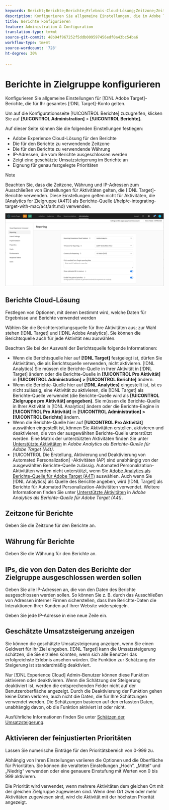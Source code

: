 ```yaml
---
keywords: Bericht;Berichte;Berichte;Erlebnis-Cloud-Lösung;Zeitzone;Zeitzone;Währung;IPs ausschließen;geschätzte Umsatzsteigerung;Umsatz;Umsatzsteigerung;Feinabstimmung der Prioritäten;Feinkörnig
description: Konfigurieren Sie allgemeine Einstellungen, die im Adobe Target Berichte verwendet werden und für Ihr gesamtes Zielgruppen-Konto gelten. Sie können die Adobe Experience Cloud-Lösung so konfigurieren, dass sie für Berichte (Zielgruppe oder Analytics), die Zeitzone und das Währungsformat für Berichte, IP-Adressen zum Ausschluss vom Berichte und ob die geschätzte Umsatzsteigerung und Feinabstimmung der Prioritäten in Berichte angezeigt werden.
title: Berichte konfigurieren
feature: Administration & Configuration
translation-type: tm+mt
source-git-commit: 48b94f967252f5ddb009597456edf0a43bc54ba6
workflow-type: tm+mt
source-wordcount: '728'
ht-degree: 30%

---
```



# Berichte in Zielgruppe konfigurieren

Konfigurieren Sie allgemeine Einstellungen für [!DNL Adobe Target]-Berichte, die für Ihr gesamtes [!DNL Target]-Konto gelten.

Um auf die Konfigurationsseite [!UICONTROL Berichte] zuzugreifen, klicken Sie auf **[!UICONTROL Administration]** > **[!UICONTROL Berichte].**

Auf dieser Seite können Sie die folgenden Einstellungen festlegen:

* Adobe Experience Cloud-Lösung für den Berichte
* Die für den Berichte zu verwendende Zeitzone
* Die für den Berichte zu verwendende Währung
* IP-Adressen, die vom Berichte ausgeschlossen werden
* Zeigt eine geschätzte Umsatzsteigerung im Berichte an
* Eignung für genau festgelegte Prioritäten

>[!NOTE]
>
>Beachten Sie, dass die Zeitzone, Währung und IP-Adressen zum Ausschließen von Einstellungen für Aktivitäten gelten, die [!DNL Target]-Berichte verwenden. Diese Einstellungen gelten nicht für Aktivitäten, die [Analytics for Zielgruppe (A4T)] als Berichte-Quelle (/help/c-integrating-target-with-mac/a4t/a4t.md) verwenden.

![Berichte](/help/administrating-target/assets/reporting.png)

## Berichte Cloud-Lösung

Festlegen von Optionen, mit denen bestimmt wird, welche Daten für Ergebnisse und Berichte verwendet werden

Wählen Sie die Berichterstellungsquelle für Ihre Aktivitäten aus; zur Wahl stehen [!DNL Target] und [!DNL Adobe Analytics]. Sie können die Berichtsquelle auch für jede Aktivität neu auswählen.

Beachten Sie bei der Auswahl der Berichtsquelle folgende Informationen:

* Wenn die Berichtsquelle hier auf **[!DNL Target]** festgelegt ist, dürfen Sie Aktivitäten, die als Berichtsquelle verwenden, nicht aktivieren. [!DNL Analytics] Sie müssen die Berichte-Quelle in Ihrer Aktivität in [!DNL Target] ändern oder die Berichte-Quelle in **[!UICONTROL Pro Aktivität]** in **[!UICONTROL Administration] > [!UICONTROL Berichte]** ändern.
* Wenn die Berichte-Quelle hier auf **[!DNL Analytics]** eingestellt ist, ist es nicht zulässig, eine Aktivität zu aktivieren, die [!DNL Target] als Berichte-Quelle verwendet (die Berichte-Quelle wird als **[!UICONTROL Zielgruppe pro Aktivität] angegeben)**. Sie müssen die Berichte-Quelle in Ihrer Aktivität in [!DNL Analytics] ändern oder die Berichte-Engine in **[!UICONTROL Pro Aktivität]** in **[!UICONTROL Administration] > [!UICONTROL Berichte]** ändern.
* Wenn die Berichte-Quelle hier auf **[!UICONTROL Pro Aktivität]** auswählen eingestellt ist, können Sie Aktivitäten erstellen, aktivieren und deaktivieren, die von der ausgewählten Berichte-Quelle unterstützt werden. Eine Matrix der unterstützten Aktivitäten finden Sie unter [Unterstützte Aktivitäten](/help/c-integrating-target-with-mac/a4t/a4t.md#section_F487896214BF4803AF78C552EF1669AA) in *Adobe Analytics als Berichte-Quelle für Adobe Target (A4t)*.
* [!UICONTROL Die Erstellung, Aktivierung und Deaktivierung von Automated Personalization] -Aktivitäten (AP) sind unabhängig von der ausgewählten Berichte-Quelle zulässig. Automated Personalization-Aktivitäten werden nicht unterstützt, wenn Sie [Adobe Analytics als Berichte-Quelle für Adobe Target (A4T)](/help/c-integrating-target-with-mac/a4t/a4t.md) auswählen. Auch wenn Sie [!DNL Analytics] als Quelle des Berichte angeben, wird [!DNL Target] als Berichte für Automated Personalization-Aktivitäten verwendet. Weitere Informationen finden Sie unter [Unterstützte Aktivitäten](/help/c-integrating-target-with-mac/a4t/a4t.md#section_F487896214BF4803AF78C552EF1669AA) in *Adobe Analytics als Berichte-Quelle für Adobe Target (A4t)*.

## Zeitzone für Berichte

Geben Sie die Zeitzone für den Berichte an.

## Währung für Berichte

Geben Sie die Währung für den Berichte an.

## IPs, die von den Daten des Berichte der Zielgruppe ausgeschlossen werden sollen

Geben Sie alle IP-Adressen an, die von den Daten des Berichte ausgeschlossen werden sollen. So können Sie z. B. durch das Ausschließen von Adressen interner Firmen sicherstellen, dass Ihre Berichte-Daten die Interaktionen Ihrer Kunden auf Ihrer Website widerspiegeln.

Geben Sie jede IP-Adresse in eine neue Zeile ein.

## Geschätzte Umsatzsteigerung anzeigen

Sie können die geschätzte Umsatzsteigerung anzeigen, wenn Sie einen Geldwert für Ihr Ziel eingeben. [!DNL Target] kann die Umsatzsteigerung schätzen, die Sie erzielen könnten, wenn sich alle Benutzer das erfolgreichste Erlebnis ansehen würden. Die Funktion zur Schätzung der Steigerung ist standardmäßig deaktiviert.

Nur [!DNL Experience Cloud] Admin-Benutzer können diese Funktion aktivieren oder deaktivieren. Wenn die Schätzung der Steigerung deaktiviert ist, werden die entsprechenden Felder nicht auf der Benutzeroberfläche angezeigt. Durch die Deaktivierung der Funktion gehen keine Daten verloren, auch nicht die Daten, die für Ihre Schätzungen verwendet werden. Die Schätzungen basieren auf den erfassten Daten, unabhängig davon, ob die Funktion aktiviert ist oder nicht.

Ausführliche Informationen finden Sie unter [Schätzen der Umsatzsteigerung](/help/administrating-target/r-target-account-preferences/estimating-lift-in-revenue.md).

## Aktivieren der feinjustierten Prioritäten

Lassen Sie numerische Einträge für den Prioritätsbereich von 0-999 zu.

Abhängig von Ihren Einstellungen variieren die Optionen und die Oberfläche für Prioritäten. Sie können die veralteten Einstellungen „Hoch“, „Mittel“ und „Niedrig“ verwenden oder eine genauere Einstufung mit Werten von 0 bis 999 aktivieren.

Die Priorität wird verwendet, wenn mehrere Aktivitäten dem gleichen Ort mit der gleichen Zielgruppe zugewiesen sind. Wenn dem Ort zwei oder mehr Aktivitäten zugewiesen sind, wird die Aktivität mit der höchsten Priorität angezeigt.
